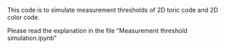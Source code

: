 This code is to simulate measurement thresholds of 2D toric code and 2D color code.

Please read the explanation in the file "Measurement threshold simulation.ipynb"
